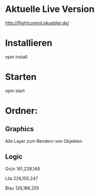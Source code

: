 # Aktuelle Live Version

http://flightcontrol.pkuebler.de/

# Installieren

npm install

# Starten

npm start

# Ordner:

## Graphics

Alle Layer zum Rendern von Objekten

## Logic


Grün
161,239,148

Lila
226,155,247

Blau
126,186,255